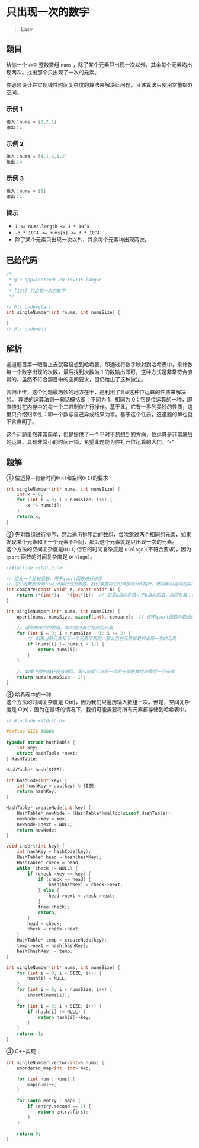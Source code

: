 # 只出现一次的数字

> Easy

## 题目

给你一个 `非空` 整数数组 `nums` ，除了某个元素只出现一次以外，其余每个元素均出现两次。找出那个只出现了一次的元素。

你必须设计并实现线性时间复杂度的算法来解决此问题，且该算法只使用常量额外空间。

### 示例 1

```c
输入：nums = [2,2,1]
输出：1
```

### 示例 2

```c
输入：nums = [4,1,2,1,2]
输出：4
```

### 示例 3

```c
输入：nums = [1]
输出：1
```

### 提示

- `1 <= nums.length <= 3 * 10^4`
- `-3 * 10^4 <= nums[i] <= 3 * 10^4`
- 除了某个元素只出现一次以外，其余每个元素均出现两次。

## 已给代码

```c
/*
 * @lc app=leetcode.cn id=136 lang=c
 *
 * [136] 只出现一次的数字
 */

// @lc code=start
int singleNumber(int *nums, int numsSize) {

}
// @lc code=end
```

## 解析

这道题目第一眼看上去就容易想到哈希表，即通过将数字映射到哈希表中，来计数每一个数字出现的次数，最后找到次数为 1 的数输出即可，这种方式是非常符合直觉的，虽然不符合题目中的空间要求，但仍给出了这种做法。

言归正传，这个问题最巧妙的地方在于，是利用了`异或`这种位运算的性质来解决的。
异或的运算法则一句话概括即：不同为 1，相同为 0；它是位运算的一种，即直接对在内存中的每一个二进制位进行操作。基于此，它有一系列美妙的性质，这里只介绍归零性：即一个数与自己异或结果为零。基于这个性质，这道题的解也就不言自明了。

这个问题虽然非常简单，但是提供了一个平时不易想到的方向，位运算是非常底层的运算，具有非常小的时间开销，希望此题能为你打开位运算的大门。\^\-\^

## 题解

① 位运算--符合时间`O(n)`和空间`O(1)`的要求

```c
int singleNumber(int* nums, int numsSize) {
    int x = 0;
    for (int i = 0; i < numsSize; i++) {
        x ^= nums[i];
    }
    return x;
}
```

② 先对数组进行排序，然后遍历排序后的数组，每次跳过两个相同的元素，如果发现某个元素和下一个元素不相同，那么这个元素就是只出现一次的元素。  
这个方法的空间复杂度是`O(1)`, 但它的时间复杂度是 `O(nlogn)`(不符合要求)，因为 `qsort` 函数的时间复杂度是 `O(nlogn)`。

```c
//#include <stdlib.h>

// 定义一个比较函数，用于qsort函数进行排序
// 这个函数接受两个void指针作为参数，我们需要将它们转换为int指针，然后解引用得到实际的值
int compare(const void* a, const void* b) {
    return (*(int*)a - *(int*)b);  // 如果a指向的值小于b指向的值，返回负数；如果相等，返回0；如果大于，返回正数
}

int singleNumber(int* nums, int numsSize) {
    qsort(nums, numsSize, sizeof(int), compare);  // 使用qsort函数对数组进行排序，compare函数用于比较两个元素

    // 遍历排序后的数组，每次跳过两个相同的元素
    for (int i = 0; i < numsSize - 1; i += 2) {
        // 如果当前元素和下一个元素不相同，那么当前元素就是只出现一次的元素
        if (nums[i] != nums[i + 1]) {
            return nums[i];
        }
    }

    // 如果上面的循环没有返回，那么说明只出现一次的元素是数组的最后一个元素
    return nums[numsSize - 1];
}
```

③ 哈希表中的一种  
这个方法的时间复杂度是 O(n)，因为我们只遍历输入数组一次。但是，空间复杂度是 O(n)，因为在最坏的情况下，我们可能需要将所有元素都存储到哈希表中。

```c
// #include <stdlib.h>

#define SIZE 30000

typedef struct hashTable {
    int key;
    struct hashTable *next;
} HashTable;

HashTable* hash[SIZE];

int hashCode(int key) {
    int hashKey = abs(key) % SIZE;
    return hashKey;
}

HashTable* createNode(int key) {
    HashTable* newNode = (HashTable*)malloc(sizeof(HashTable));
    newNode->key = key;
    newNode->next = NULL;
    return newNode;
}

void insert(int key) {
    int hashKey = hashCode(key);
    HashTable* head = hash[hashKey];
    HashTable* check = head;
    while (check != NULL) {
        if (check->key == key) {
            if (check == head) {
                hash[hashKey] = check->next;
            } else {
                head->next = check->next;
            }
            free(check);
            return;
        }
        head = check;
        check = check->next;
    }
    HashTable* temp = createNode(key);
    temp->next = hash[hashKey];
    hash[hashKey] = temp;
}

int singleNumber(int* nums, int numsSize) {
    for (int i = 0; i < SIZE; i++) {
        hash[i] = NULL;
    }
    for (int i = 0; i < numsSize; i++) {
        insert(nums[i]);
    }
    for (int i = 0; i < SIZE; i++) {
        if (hash[i] != NULL) {
            return hash[i]->key;
        }
    }
    return -1;
}
```

④ C++实现：

```c++
int singleNumber(vector<int>& nums) {
    unordered_map<int, int> map;

    for (int num : nums) {
        map[num]++;
    }

    for (auto entry : map) {
        if (entry.second == 1) {
            return entry.first;
        }
    }

    return 0;
}
```
